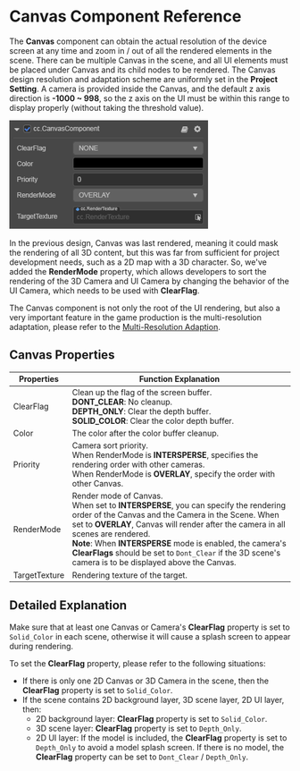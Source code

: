 # Canvas Component Reference

The **Canvas** component can obtain the actual resolution of the device screen at any time and zoom in / out of all the rendered elements in the scene. There can be multiple Canvas in the scene, and all UI elements must be placed under Canvas and its child nodes to be rendered.
The Canvas design resolution and adaptation scheme are uniformly set in the **Project Setting**. A camera is provided inside the Canvas, and the default z axis direction is **-1000 ~ 998**, so the z axis on the UI must be within this range to display properly (without taking the threshold value).

![](canvas/canvas.png)

In the previous design, Canvas was last rendered, meaning it could mask the rendering of all 3D content, but this was far from sufficient for project development needs, such as a 2D map with a 3D character. So, we've added the **RenderMode** property, which allows developers to sort the rendering of the 3D Camera and UI Camera by changing the behavior of the UI Camera, which needs to be used with **ClearFlag**.

The Canvas component is not only the root of the UI rendering, but also a very important feature in the game production is the multi-resolution adaptation, please refer to the [Multi-Resolution Adaption](../engine/multi-resolution.md).

## Canvas Properties

| Properties    | Function Explanation  |
| ------------- | ----------- |
| ClearFlag     | Clean up the flag of the screen buffer.<br>**DONT_CLEAR**: No cleanup.<br>**DEPTH_ONLY**: Clear the depth buffer.<br>**SOLID_COLOR**: Clear the color depth buffer. |
| Color     | The color after the color buffer cleanup. |
| Priority       | Camera sort priority.<br>When RenderMode is **INTERSPERSE**, specifies the rendering order with other cameras.<br>When RenderMode is **OVERLAY**, specify the order with other Canvas. |
| RenderMode    | Render mode of Canvas.<br>When set to **INTERSPERSE**, you can specify the rendering order of the Canvas and the Camera in the Scene. When set to **OVERLAY**, Canvas will render after the camera in all scenes are rendered.<br>**Note**: When **INTERSPERSE** mode is enabled, the camera's **ClearFlags** should be set to `Dont_Clear` if the 3D scene's camera is to be displayed above the Canvas. |
| TargetTexture | Rendering texture of the target. |

## Detailed Explanation

Make sure that at least one Canvas or Camera's **ClearFlag** property is set to `Solid_Color` in each scene, otherwise it will cause a splash screen to appear during rendering.

To set the **ClearFlag** property, please refer to the following situations:
- If there is only one 2D Canvas or 3D Camera in the scene, then the **ClearFlag** property is set to `Solid_Color`.
- If the scene contains 2D background layer, 3D scene layer, 2D UI layer, then:
  - 2D background layer: **ClearFlag** property is set to `Solid_Color`.
  - 3D scene layer: **ClearFlag** property is set to `Depth_Only`.
  - 2D UI layer: If the model is included, the **ClearFlag** property is set to `Depth_Only` to avoid a model splash screen. If there is no model, the **ClearFlag** property can be set to `Dont_Clear` / `Depth_Only`.

